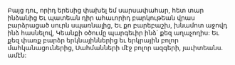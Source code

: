 
Բայց դու, որիդ երեսից փախել եմ սարսափահար,
հետ տար ինձանից
Եւ պատեան դիր ահաւորիդ բարկութեան վրաս
բարձրացած սուրն սպառնալից,
Եւ քո բարեբաշխ, խնամոտ աջովդ ինձ հասնելով,
Կեանքի օծումը պարգեւիր ինձ` քեզ աղաչողիս:
Եւ քեզ փառք բարձր երկնայիններից եւ երկրային
բոլոր մահկանացուներից,
Սահմանների մէջ բոլոր ազգերի, յաւիտեանս.
ամէն:


